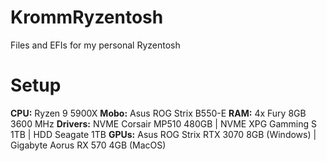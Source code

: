 # KrommRyzentosh
Files and EFIs for my personal Ryzentosh

# Setup

**CPU:** Ryzen 9 5900X
**Mobo:** Asus ROG Strix B550-E
**RAM:** 4x Fury 8GB 3600 MHz
**Drivers:** NVME Corsair MP510 480GB | NVME XPG Gamming S 1TB | HDD Seagate 1TB
**GPUs:** Asus ROG Strix RTX 3070 8GB (Windows) | Gigabyte Aorus RX 570 4GB (MacOS)
